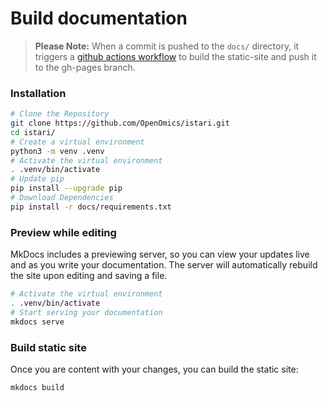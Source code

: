 # Build documentation  

> **Please Note:** When a commit is pushed to the `docs/` directory, it triggers a [github actions workflow](https://github.com/OpenOmics/istari/actions) to build the static-site and push it to the gh-pages branch.

### Installation
```bash
# Clone the Repository
git clone https://github.com/OpenOmics/istari.git
cd istari/
# Create a virtual environment
python3 -m venv .venv
# Activate the virtual environment
. .venv/bin/activate
# Update pip
pip install --upgrade pip
# Download Dependencies
pip install -r docs/requirements.txt
```

### Preview while editing  
MkDocs includes a previewing server, so you can view your updates live and as you write your documentation. The server will automatically rebuild the site upon editing and saving a file.  
```bash
# Activate the virtual environment
. .venv/bin/activate
# Start serving your documentation
mkdocs serve
```

### Build static site  
Once you are content with your changes, you can build the static site:  
```bash
mkdocs build
```
